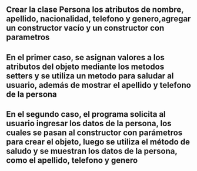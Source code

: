 ## Crear la clase Persona los atributos de nombre, apellido, nacionalidad, telefono y genero,agregar un constructor vacío y un constructor con parametros

## En el primer caso, se asignan valores a los atributos del objeto mediante los metodos setters y se utiliza un metodo para saludar al usuario, además de mostrar el apellido y telefono de la persona

## En el segundo caso, el programa solicita al usuario ingresar los datos de la persona, los cuales se pasan al constructor con parámetros para crear el objeto, luego se utiliza el método de saludo y se muestran los datos de la persona, como el apellido, telefono y genero




